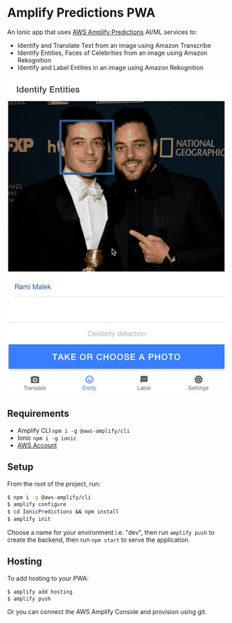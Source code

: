 # Amplify Predictions PWA

An Ionic app that uses [AWS Amplify Predictions](https://aws-amplify.github.io/docs/js/predictions) AI/ML services to:

- Identify and Translate Text from an image using Amazon Transcribe
- Identify Entities, Faces of Celebrities from an image using Amazon Rekognition
- Identify and Label Entities in an image using Amazon Rekognition

<div style="text-align:center;">

![Demo Gif](./demo.gif)

</div>

## Requirements

- Amplify CLI `npm i -g @aws-amplify/cli`
- Ionic `npm i -g ionic`
- [AWS Account](https://aws-amplify.github.io/docs/)

## Setup

From the root of the project, run:

```bash
$ npm i -g @aws-amplify/cli
$ amplify configure
$ cd IonicPredictions && npm install
$ amplify init
```

Choose a name for your environment i.e. "dev", then run `amplify push` to create the backend, then run `npm start` to serve the application.

## Hosting

To add hosting to your PWA:

```
$ amplify add hosting
$ amplify push
```

Or you can connect the AWS Amplify Console and provision using git.